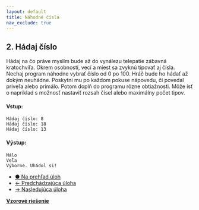 ```yaml
---
layout: default
title: Náhodné čísla
nav_exclude: true
---
```


## 2. Hádaj číslo
Hádaj na čo práve myslím bude až do vynálezu telepatie zábavná kratochvíľa. Okrem osobností, vecí a miest sa zvyknú tipovať aj čísla. Nechaj program náhodne vybrať číslo od 0 po 100. Hráč bude ho hádať až dokým neuhádne. Poskytni mu po každom pokuse nápovedu, či povedal priveľa alebo primálo. Potom doplň do programu rôzne obtiažnosti. Môže ísť o napríklad s možnosť nastaviť rozsah čísel alebo maximálny počet tipov.

#### Vstup:
```
Hádaj číslo: 8
Hádaj číslo: 18
Hádaj číslo: 13
```

#### Výstup:
```
Málo
Veľa
Výborne. Uhádol si!
```

- [&#9679; Na prehľad úloh](/zbierka-uloh.html)
- [&larr; Predchádzajúca úloha](/coding/beginner/4-chapter/1.html)
- [&rarr; Nasledujúca úloha](/coding/beginner/4-chapter/3.html)

[**Vzorové riešenie**](/coding/beginner/4-chapter/2-solve.html)